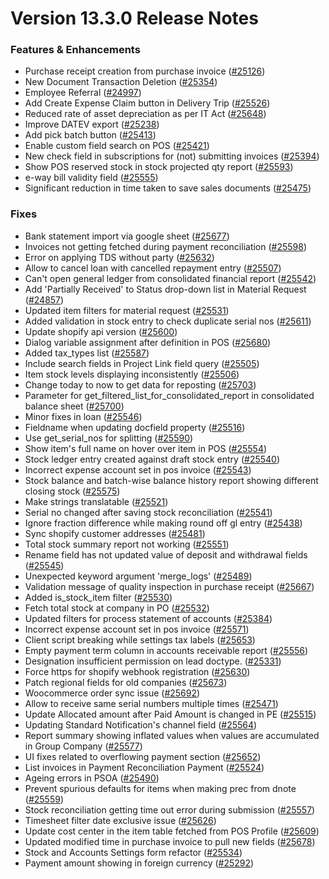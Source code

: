 # Version 13.3.0 Release Notes

### Features & Enhancements

- Purchase receipt creation from purchase invoice ([#25126](https://github.com/frappe/shoperprime/pull/25126))
- New Document Transaction Deletion ([#25354](https://github.com/frappe/shoperprime/pull/25354))
- Employee Referral ([#24997](https://github.com/frappe/shoperprime/pull/24997))
- Add Create Expense Claim button in Delivery Trip ([#25526](https://github.com/frappe/shoperprime/pull/25526))
- Reduced rate of asset depreciation as per IT Act ([#25648](https://github.com/frappe/shoperprime/pull/25648))
- Improve DATEV export ([#25238](https://github.com/frappe/shoperprime/pull/25238))
- Add pick batch button ([#25413](https://github.com/frappe/shoperprime/pull/25413))
- Enable custom field search on POS ([#25421](https://github.com/frappe/shoperprime/pull/25421))
- New check field in subscriptions for (not) submitting invoices ([#25394](https://github.com/frappe/shoperprime/pull/25394))
- Show POS reserved stock in stock projected qty report ([#25593](https://github.com/frappe/shoperprime/pull/25593))
- e-way bill validity field ([#25555](https://github.com/frappe/shoperprime/pull/25555))
- Significant reduction in time taken to save sales documents ([#25475](https://github.com/frappe/shoperprime/pull/25475))

### Fixes

- Bank statement import via google sheet ([#25677](https://github.com/frappe/shoperprime/pull/25677))
- Invoices not getting fetched during payment reconciliation ([#25598](https://github.com/frappe/shoperprime/pull/25598))
- Error on applying TDS without party ([#25632](https://github.com/frappe/shoperprime/pull/25632))
- Allow to cancel loan with cancelled repayment entry ([#25507](https://github.com/frappe/shoperprime/pull/25507))
- Can't open general ledger from consolidated financial report ([#25542](https://github.com/frappe/shoperprime/pull/25542))
- Add 'Partially Received' to Status drop-down list in Material Request ([#24857](https://github.com/frappe/shoperprime/pull/24857))
- Updated item filters for material request ([#25531](https://github.com/frappe/shoperprime/pull/25531))
- Added validation in stock entry to check duplicate serial nos ([#25611](https://github.com/frappe/shoperprime/pull/25611))
- Update shopify api version ([#25600](https://github.com/frappe/shoperprime/pull/25600))
- Dialog variable assignment after definition in POS ([#25680](https://github.com/frappe/shoperprime/pull/25680))
- Added tax_types list ([#25587](https://github.com/frappe/shoperprime/pull/25587))
- Include search fields in Project Link field query ([#25505](https://github.com/frappe/shoperprime/pull/25505))
- Item stock levels displaying inconsistently ([#25506](https://github.com/frappe/shoperprime/pull/25506))
- Change today to now to get data for reposting ([#25703](https://github.com/frappe/shoperprime/pull/25703))
- Parameter for get_filtered_list_for_consolidated_report in consolidated balance sheet ([#25700](https://github.com/frappe/shoperprime/pull/25700))
- Minor fixes in loan ([#25546](https://github.com/frappe/shoperprime/pull/25546))
- Fieldname when updating docfield property ([#25516](https://github.com/frappe/shoperprime/pull/25516))
- Use get_serial_nos for splitting ([#25590](https://github.com/frappe/shoperprime/pull/25590))
- Show item's full name on hover over item in POS ([#25554](https://github.com/frappe/shoperprime/pull/25554))
- Stock ledger entry created against draft stock entry ([#25540](https://github.com/frappe/shoperprime/pull/25540))
- Incorrect expense account set in pos invoice ([#25543](https://github.com/frappe/shoperprime/pull/25543))
- Stock balance and batch-wise balance history report showing different closing stock ([#25575](https://github.com/frappe/shoperprime/pull/25575))
- Make strings translatable ([#25521](https://github.com/frappe/shoperprime/pull/25521))
- Serial no changed after saving stock reconciliation ([#25541](https://github.com/frappe/shoperprime/pull/25541))
- Ignore fraction difference while making round off gl entry ([#25438](https://github.com/frappe/shoperprime/pull/25438))
- Sync shopify customer addresses ([#25481](https://github.com/frappe/shoperprime/pull/25481))
- Total stock summary report not working ([#25551](https://github.com/frappe/shoperprime/pull/25551))
- Rename field has not updated value of deposit and withdrawal fields ([#25545](https://github.com/frappe/shoperprime/pull/25545))
- Unexpected keyword argument 'merge_logs' ([#25489](https://github.com/frappe/shoperprime/pull/25489))
- Validation message of quality inspection in purchase receipt ([#25667](https://github.com/frappe/shoperprime/pull/25667))
- Added is_stock_item filter ([#25530](https://github.com/frappe/shoperprime/pull/25530))
- Fetch total stock at company in PO ([#25532](https://github.com/frappe/shoperprime/pull/25532))
- Updated filters for process statement of accounts ([#25384](https://github.com/frappe/shoperprime/pull/25384))
- Incorrect expense account set in pos invoice ([#25571](https://github.com/frappe/shoperprime/pull/25571))
- Client script breaking while settings tax labels ([#25653](https://github.com/frappe/shoperprime/pull/25653))
- Empty payment term column in accounts receivable report ([#25556](https://github.com/frappe/shoperprime/pull/25556))
- Designation insufficient permission on lead doctype. ([#25331](https://github.com/frappe/shoperprime/pull/25331))
- Force https for shopify webhook registration ([#25630](https://github.com/frappe/shoperprime/pull/25630))
- Patch regional fields for old companies ([#25673](https://github.com/frappe/shoperprime/pull/25673))
- Woocommerce order sync issue ([#25692](https://github.com/frappe/shoperprime/pull/25692))
- Allow to receive same serial numbers multiple times ([#25471](https://github.com/frappe/shoperprime/pull/25471))
- Update Allocated amount after Paid Amount is changed in PE ([#25515](https://github.com/frappe/shoperprime/pull/25515))
- Updating Standard Notification's channel field ([#25564](https://github.com/frappe/shoperprime/pull/25564))
- Report summary showing inflated values when values are accumulated in Group Company ([#25577](https://github.com/frappe/shoperprime/pull/25577))
- UI fixes related to overflowing payment section ([#25652](https://github.com/frappe/shoperprime/pull/25652))
- List invoices in Payment Reconciliation Payment ([#25524](https://github.com/frappe/shoperprime/pull/25524))
- Ageing errors in PSOA ([#25490](https://github.com/frappe/shoperprime/pull/25490))
- Prevent spurious defaults for items when making prec from dnote ([#25559](https://github.com/frappe/shoperprime/pull/25559))
- Stock reconciliation getting time out error during submission ([#25557](https://github.com/frappe/shoperprime/pull/25557))
- Timesheet filter date exclusive issue ([#25626](https://github.com/frappe/shoperprime/pull/25626))
- Update cost center in the item table fetched from POS Profile ([#25609](https://github.com/frappe/shoperprime/pull/25609))
- Updated modified time in purchase invoice to pull new fields ([#25678](https://github.com/frappe/shoperprime/pull/25678))
- Stock and Accounts Settings form refactor ([#25534](https://github.com/frappe/shoperprime/pull/25534))
- Payment amount showing in foreign currency ([#25292](https://github.com/frappe/shoperprime/pull/25292))
